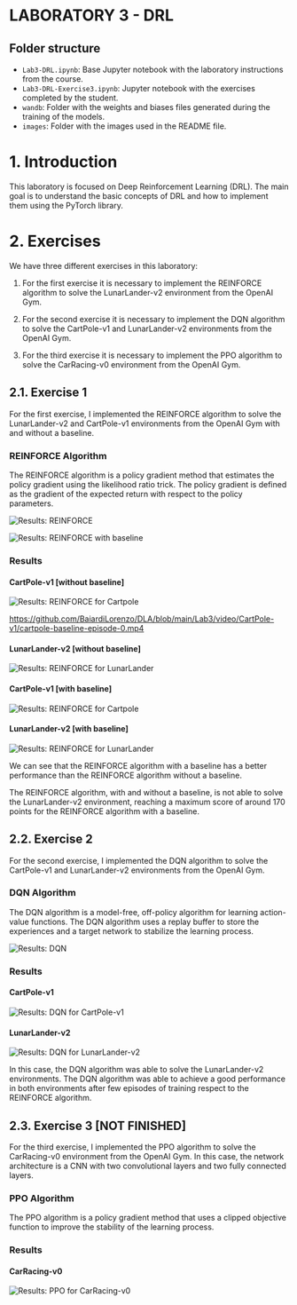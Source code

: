 # LABORATORY 3 - DRL

## Folder structure

- `Lab3-DRL.ipynb`: Base Jupyter notebook with the laboratory instructions from the course.
- `Lab3-DRL-Exercise3.ipynb`: Jupyter notebook with the exercises completed by the student.
- `wandb`: Folder with the weights and biases files generated during the training of the models.
- `images`: Folder with the images used in the README file.

# 1. Introduction

This laboratory is focused on Deep Reinforcement Learning (DRL). The main goal is to understand the basic concepts of DRL and how to implement them using the PyTorch library. 

# 2. Exercises

We have three different exercises in this laboratory:

1. For the first exercise it is necessary to implement the REINFORCE algorithm to solve the LunarLander-v2 environment from the OpenAI Gym.

2. For the second exercise it is necessary to implement the DQN algorithm to solve the CartPole-v1 and LunarLander-v2 environments from the OpenAI Gym.

3. For the third exercise it is necessary to implement the PPO algorithm to solve the CarRacing-v0 environment from the OpenAI Gym.

## 2.1. Exercise 1

For the first exercise, I implemented the REINFORCE algorithm to solve the LunarLander-v2 and CartPole-v1 environments from the OpenAI Gym with and without a baseline.

### REINFORCE Algorithm

The REINFORCE algorithm is a policy gradient method that estimates the policy gradient using the likelihood ratio trick. The policy gradient is defined as the gradient of the expected return with respect to the policy parameters.

![Results: REINFORCE](images/REINFORCE-formula.png)

![Results: REINFORCE with baseline](images/REINFORCE_baseline-formula.png)

### Results

#### CartPole-v1 [without baseline]
![Results: REINFORCE for Cartpole](images/cartpole_no_baseline.png)

https://github.com/BaiardiLorenzo/DLA/blob/main/Lab3/video/CartPole-v1/cartpole-baseline-episode-0.mp4

#### LunarLander-v2 [without baseline]
![Results: REINFORCE for LunarLander](images/lunalender_no_baseline.png)

#### CartPole-v1 [with baseline]
![Results: REINFORCE for Cartpole](images/cartpole_baseline.png)

#### LunarLander-v2 [with baseline]
![Results: REINFORCE for LunarLander](images/lunalender_baseline.png)

We can see that the REINFORCE algorithm with a baseline has a better performance than the REINFORCE algorithm without a baseline. 

The REINFORCE algorithm, with and without a baseline, is not able to solve the LunarLander-v2 environment, reaching a maximum score of around 170 points for the REINFORCE algorithm with a baseline.

## 2.2. Exercise 2

For the second exercise, I implemented the DQN algorithm to solve the CartPole-v1 and LunarLander-v2 environments from the OpenAI Gym.

### DQN Algorithm

The DQN algorithm is a model-free, off-policy algorithm for learning action-value functions. The DQN algorithm uses a replay buffer to store the experiences and a target network to stabilize the learning process.

![Results: DQN](images/DQN-algorithm.png)

### Results

#### CartPole-v1
![Results: DQN for CartPole-v1](images/dqn_cartpole.png)

#### LunarLander-v2
![Results: DQN for LunarLander-v2](images/dqn_lunalender.png)

In this case, the DQN algorithm was able to solve the LunarLander-v2 environments. The DQN algorithm was able to achieve a good performance in both environments after few episodes of training respect to the REINFORCE algorithm.

## 2.3. Exercise 3 [NOT FINISHED]

For the third exercise, I implemented the PPO algorithm to solve the CarRacing-v0 environment from the OpenAI Gym.
In this case, the network architecture is a CNN with two convolutional layers and two fully connected layers.

### PPO Algorithm

The PPO algorithm is a policy gradient method that uses a clipped objective function to improve the stability of the learning process. 

### Results

#### CarRacing-v0
![Results: PPO for CarRacing-v0](images/PPO_carracing.png)



